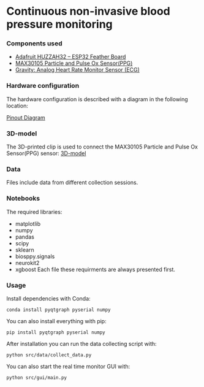# Continuous non-invasive blood pressure monitoring

### Components used

- [Adafruit HUZZAH32 – ESP32 Feather Board](https://www.adafruit.com/product/3405)
- [MAX30105 Particle and Pulse Ox Sensor(PPG)](https://www.sparkfun.com/products/16474)
- [Gravity: Analog Heart Rate Monitor Sensor (ECG)](https://www.dfrobot.com/product-1510.html)

### Hardware configuration
The hardware configuration is described with a diagram in the following location:

[Pinout Diagram](https://github.com/emilnuutinen/capstone/blob/master/arduino/ptt-esp32/pinout-diagram.jpg)

### 3D-model
The 3D-printed clip is used to connect the MAX30105 Particle and Pulse Ox Sensor(PPG) sensor:
[3D-model](https://github.com/emilnuutinen/capstone/tree/master/3D-model)  

### Data

Files include data from different collection sessions.

### Notebooks

The required libraries:
- matplotlib 
- numpy
- pandas
- scipy
- sklearn
- biosppy.signals
- neurokit2
- xgboost
Each file these requirments are always presented first.

### Usage

Install dependencies with Conda:

```
conda install pyqtgraph pyserial numpy 
```

You can also install everything with pip:

```
pip install pyqtgraph pyserial numpy 
```

After installation you can run the data collecting script with:

```
python src/data/collect_data.py
```

You can also start the real time monitor GUI with:

```
python src/gui/main.py
```
